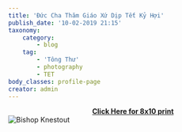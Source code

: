 ```yaml
---
title: 'Đức Cha Thăm Giáo Xứ Dịp Tết Kỷ Hợi'
publish_date: '10-02-2019 21:15'
taxonomy:
    category:
        - blog
    tag:
        - 'Tông Thư'
        - photography
        - TET
body_classes: profile-page
creator: admin
---
```


**<center><a href="/images/TET_Bishop_Knestout.jpg">Click Here for 8x10 print</a></center>**
![Bishop Knestout](/images/TET_Bishop_Knestout.jpg?classes=img-fluid&quality=50)